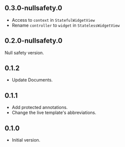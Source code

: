 ## 0.3.0-nullsafety.0

- Access to `context` in `StatefulWidgetView`
- Rename `controller` to `widget` in `StatelessWidgetView`

## 0.2.0-nullsafety.0

Null safety version.

## 0.1.2

- Update Documents.

## 0.1.1

- Add protected annotations.
- Change the live template's abbreviations.

## 0.1.0

- Initial version.

